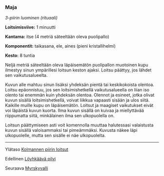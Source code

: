 ### Maja

*3-piirin luominen (rituaali)* 

**Loitsimisviive:** 1 minuutti

**Kantama:** itse (4 metriä säteeltään oleva puolipallo)

**Komponentit:** taikasana, ele, aines (pieni kristallihelmi)

**Kesto:** 8 tuntia

Neljä metriä säteeltään oleva läpäisemätön puolipallon muotoinen kupu ilmestyy sinun ympärillesi loitsun keston ajaksi. Loitsu päättyy, jos lähdet sen vaikutusalueelta.

Kuvun alle mahtuu sinun lisäksi yhdeksän pientä tai keskikokoista olentoa. Loitsu epäonnistuu, jos sen loitsimishetkellä vaikutusalueella on liian iso olento tai enemmän kuin yhdeksän olentoa. Olennot ja esineet, jotka olivat kuvun sisällä loitsimishetkellä, voivat liikkua vapaasti sisään ja ulos siitä. Kaikille muille kupu on läpäisemätön. Loitsut ja maagiset vaikutukset eivät voi läpäistä kuvun kuorta. Ilma kuvun sisällä on kuivaa ja miellyttävää riippumatta siitä, minkälainen ilma sen ulkopuolella on.

Loitsun päättymiseen asti voit komennolla muuttaa halutessasi valaistusta kuvun sisällä valoisammaksi tai pimeämmäksi. Kuvusta näkee läpi ulkopuolelle, mutta sen sisälle ei näe ulkopuolelta.

----

Ylätaso [Kolmannen piirin loitsut](3_piirin_loitsut)

Edellinen [Löyhkäävä pilvi](Löyhkäävä_pilvi)

Seuraava [Myrskyvalli](Myrskyvalli)
